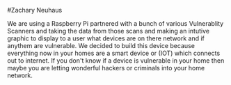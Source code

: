 #Zachary Neuhaus

We are using a Raspberry Pi partnered with a bunch of various Vulnerablity Scanners and taking the data from those scans and making an intutive graphic to display to a user what devices are on there network and if anythem are vulnerable. We decided to build this device because everything now in your homes are a smart device or (IOT) which connects out to internet. If you don't know if a device is vulnerable in your home then maybe you are letting wonderful hackers or criminals into your home network.  

